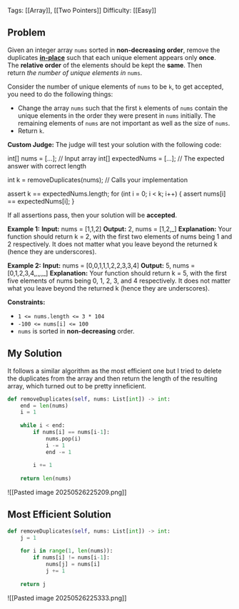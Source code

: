 Tags: [[Array]], [[Two Pointers]]
Difficulty: [[Easy]]
## Problem
Given an integer array `nums` sorted in **non-decreasing order**, remove the duplicates [**in-place**](https://en.wikipedia.org/wiki/In-place_algorithm) such that each unique element appears only **once**. The **relative order** of the elements should be kept the **same**. Then return _the number of unique elements in_ `nums`.

Consider the number of unique elements of `nums` to be `k`, to get accepted, you need to do the following things:

- Change the array `nums` such that the first `k` elements of `nums` contain the unique elements in the order they were present in `nums` initially. The remaining elements of `nums` are not important as well as the size of `nums`.
- Return `k`.

**Custom Judge:**
The judge will test your solution with the following code:

int[] nums = [...]; // Input array
int[] expectedNums = [...]; // The expected answer with correct length

int k = removeDuplicates(nums); // Calls your implementation

assert k == expectedNums.length;
for (int i = 0; i < k; i++) {
    assert nums[i] == expectedNums[i];
}

If all assertions pass, then your solution will be **accepted**.

**Example 1:**
**Input:** nums = [1,1,2]
**Output:** 2, nums = [1,2,_]
**Explanation:** Your function should return k = 2, with the first two elements of nums being 1 and 2 respectively.
It does not matter what you leave beyond the returned k (hence they are underscores).

**Example 2:**
**Input:** nums = [0,0,1,1,1,2,2,3,3,4]
**Output:** 5, nums = [0,1,2,3,4,_,_,_,_,_]
**Explanation:** Your function should return k = 5, with the first five elements of nums being 0, 1, 2, 3, and 4 respectively.
It does not matter what you leave beyond the returned k (hence they are underscores).

**Constraints:**
- `1 <= nums.length <= 3 * 104`
- `-100 <= nums[i] <= 100`
- `nums` is sorted in **non-decreasing** order.

## My Solution
It follows a similar algorithm as the most efficient one but I tried to delete the duplicates from the array and then return the length of the resulting array, which turned out to be pretty inneficient.

```python
def removeDuplicates(self, nums: List[int]) -> int: 
	end = len(nums) 
	i = 1 
	
	while i < end: 
		if nums[i] == nums[i-1]: 
			nums.pop(i) 
			i -= 1 
			end -= 1 
		
		i += 1 
	
	return len(nums)
```

![[Pasted image 20250526225209.png]]

## Most Efficient Solution

```python
def removeDuplicates(self, nums: List[int]) -> int: 
	j = 1 
	
	for i in range(1, len(nums)): 
		if nums[i] != nums[i-1]: 
			nums[j] = nums[i] 
			j += 1 
	
	return j
```

![[Pasted image 20250526225333.png]]